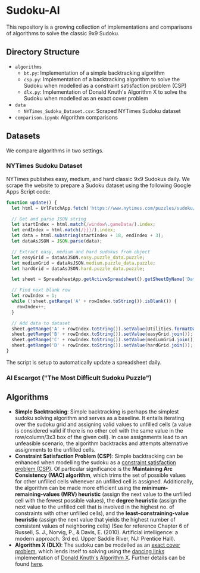 # Sudoku-AI
This repository is a growing collection of implementations and comparisons of 
algorithms to solve the classic 9x9 Sudoku.

## Directory Structure
- `algorithms`
    - `bt.py`: Implementation of a simple backtracking algorithm
    - `csp.py`: Implementation of a backtracking algorithm to solve the Sudoku when modelled as a constraint satisfaction problem (CSP)
    - `dlx.py`: Implementation of Donald Knuth's Algorithm X to solve the Sudoku when modelled as an exact cover problem
- `data`
    - `NYTimes_Sudoku_Dataset.csv`: Scraped NYTimes Sudoku dataset
- `comparison.ipynb`: Algorithm comparisons

## Datasets
We compare algorithms in two settings.
### NYTimes Sudoku Dataset
NYTimes publishes easy, medium, and hard classic 9x9 Sudokus daily. We scrape 
the website to prepare a Sudoku dataset using the following Google Apps Script 
code:
```javascript
function update() {
  let html = UrlFetchApp.fetch('https://www.nytimes.com/puzzles/sudoku/easy').getContentText();

  // Get and parse JSON string
  let startIndex = html.match(/window\.gameData/).index;
  let endIndex = html.match(/}}}/).index;
  let data = html.substring(startIndex + 18, endIndex + 3);
  let dataAsJSON = JSON.parse(data);

  // Extract easy, medium and hard sudokus from object
  let easyGrid = dataAsJSON.easy.puzzle_data.puzzle;
  let mediumGrid = dataAsJSON.medium.puzzle_data.puzzle;
  let hardGrid = dataAsJSON.hard.puzzle_data.puzzle;

  let sheet = SpreadsheetApp.getActiveSpreadsheet().getSheetByName('Dataset');

  // Find next blank row
  let rowIndex = 1;
  while (!sheet.getRange('A' + rowIndex.toString()).isBlank()) {
    rowIndex++;
  }

  // Add data to dataset
  sheet.getRange('A' + rowIndex.toString()).setValue(Utilities.formatDate(new Date(), 'Asia/Calcutta', 'dd/MM/yy'));
  sheet.getRange('B' + rowIndex.toString()).setValue(easyGrid.join());
  sheet.getRange('C' + rowIndex.toString()).setValue(mediumGrid.join());
  sheet.getRange('D' + rowIndex.toString()).setValue(hardGrid.join());
}
```
The script is setup to automatically update a spreadsheet daily.
### Al Escargot ("The Most Difficult Sudoku Puzzle")

## Algorithms
- **Simple Backtracking**: Simple backtracking is perhaps the simplest sudoku solving algorithm and serves as a baseline. It entails iterating over the sudoku grid and assigning valid values to unfilled cells (a value is considered valid if there is no other cell with the same value in the row/column/3x3 box of the given cell). In case assignments lead to an unfeasible scenario, the algorithm backtracks and attempts alternative assignments to the unfilled cells.
- **Constraint Satisfaction Problem (CSP)**: Simple backtracking can be enhanced when modelling the sudoku as a [constraint satisfaction problem (CSP)](https://en.wikipedia.org/wiki/Constraint_satisfaction_problem). Of particular significance is the **Maintaining Arc Consistency (MAC) algorithm**, which trims the set of possible values for other unfilled cells whenever an unfilled cell is assigned. Additionally, the algorithm can be made more efficient using the **minimum-remaining-values (MRV) heuristic** (assign the next value to the unfilled cell with the fewest possible values), the **degree heuristic** (assign the next value to the unfilled cell that is involved in the highest no. of constraints with other unfilled cells), and the **least-constraining-value heuristic** (assign the next value that yields the highest number of consistent values of neighboring cells) (See for reference Chapter 6 of Russell, S. J., Norvig, P., & Davis, E. (2010). Artificial intelligence: a modern approach. 3rd ed. Upper Saddle River, NJ: Prentice Hall).
- **Algorithm X (DLX)**: The sudoku can be modelled as an [exact cover problem](https://en.wikipedia.org/wiki/Exact_cover), which lends itself to solving using the [dancing links](https://en.wikipedia.org/wiki/Dancing_Links) implementation of [Donald Knuth's Algorithm X](https://en.wikipedia.org/wiki/Knuth%27s_Algorithm_X). Further details can be found [here](https://arxiv.org/pdf/cs/0011047.pdf).